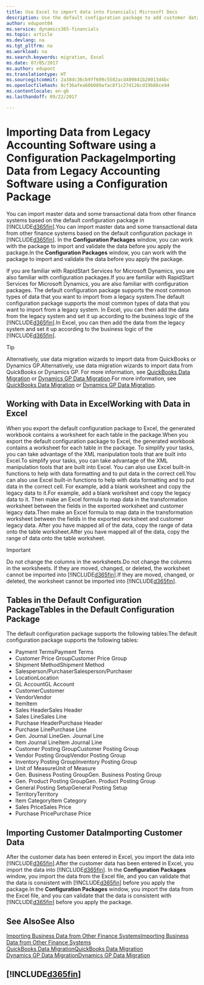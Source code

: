 ```yaml
---
title: Use Excel to import data into Financials| Microsoft Docs
description: Use the default configuration package to add customer data in Excel and import the data back into Dynamics 365 for Financials.
author: edupont04
ms.service: dynamics365-financials
ms.topic: article
ms.devlang: na
ms.tgt_pltfrm: na
ms.workload: na
ms.search.keywords: migration, Excel
ms.date: 07/05/2017
ms.author: edupont
ms.translationtype: HT
ms.sourcegitcommit: 2a38dc36cb9ff609c5582acd489841b20013d4bc
ms.openlocfilehash: 8cf36afea60b089afac8f1c27d126cd19b88ce94
ms.contentlocale: en-gb
ms.lasthandoff: 09/22/2017

---
```

# <a name="importing-data-from-legacy-accounting-software-using-a-configuration-package"></a><span data-ttu-id="bad78-103">Importing Data from Legacy Accounting Software using a Configuration Package</span><span class="sxs-lookup"><span data-stu-id="bad78-103">Importing Data from Legacy Accounting Software using a Configuration Package</span></span>
<span data-ttu-id="bad78-104">You can import master data and some transactional data from other finance systems based on the default configuration package in [!INCLUDE[d365fin](includes/d365fin_md.md)].</span><span class="sxs-lookup"><span data-stu-id="bad78-104">You can import master data and some transactional data from other finance systems based on the default configuration package in [!INCLUDE[d365fin](includes/d365fin_md.md)].</span></span> <span data-ttu-id="bad78-105">In the **Configuration Packages** window, you can work with the package to import and validate the data before you apply the package.</span><span class="sxs-lookup"><span data-stu-id="bad78-105">In the **Configuration Packages** window, you can work with the package to import and validate the data before you apply the package.</span></span>  

<span data-ttu-id="bad78-106">If you are familiar with RapidStart Services for Microsoft Dynamics, you are also familiar with configuration packages.</span><span class="sxs-lookup"><span data-stu-id="bad78-106">If you are familiar with RapidStart Services for Microsoft Dynamics, you are also familiar with configuration packages.</span></span> <span data-ttu-id="bad78-107">The default configuration package supports the most common types of data that you want to import from a legacy system.</span><span class="sxs-lookup"><span data-stu-id="bad78-107">The default configuration package supports the most common types of data that you want to import from a legacy system.</span></span> <span data-ttu-id="bad78-108">In Excel, you can then add the data from the legacy system and set it up according to the business logic of the [!INCLUDE[d365fin](includes/d365fin_md.md)].</span><span class="sxs-lookup"><span data-stu-id="bad78-108">In Excel, you can then add the data from the legacy system and set it up according to the business logic of the [!INCLUDE[d365fin](includes/d365fin_md.md)].</span></span>  

> [!TIP]  
>   <span data-ttu-id="bad78-109">Alternatively, use data migration wizards to import data from QuickBooks or Dynamics GP.</span><span class="sxs-lookup"><span data-stu-id="bad78-109">Alternatively, use data migration wizards to import data from QuickBooks or Dynamics GP.</span></span> <span data-ttu-id="bad78-110">For more information, see [QuickBooks Data Migration](ui-extensions-quickbooks-data-migration.md) or [Dynamics GP Data Migration](ui-extensions-dynamicsgp-data-migration.md).</span><span class="sxs-lookup"><span data-stu-id="bad78-110">For more information, see [QuickBooks Data Migration](ui-extensions-quickbooks-data-migration.md) or [Dynamics GP Data Migration](ui-extensions-dynamicsgp-data-migration.md).</span></span>  

## <a name="working-with-data-in-excel"></a><span data-ttu-id="bad78-111">Working with Data in Excel</span><span class="sxs-lookup"><span data-stu-id="bad78-111">Working with Data in Excel</span></span>
<span data-ttu-id="bad78-112">When you export the default configuration package to Excel, the generated workbook contains a worksheet for each table in the package.</span><span class="sxs-lookup"><span data-stu-id="bad78-112">When you export the default configuration package to Excel, the generated workbook contains a worksheet for each table in the package.</span></span> <span data-ttu-id="bad78-113">To simplify your tasks, you can take advantage of the XML manipulation tools that are built into Excel.</span><span class="sxs-lookup"><span data-stu-id="bad78-113">To simplify your tasks, you can take advantage of the XML manipulation tools that are built into Excel.</span></span> <span data-ttu-id="bad78-114">You can also use Excel built-in functions to help with data formatting and to put data in the correct cell.</span><span class="sxs-lookup"><span data-stu-id="bad78-114">You can also use Excel built-in functions to help with data formatting and to put data in the correct cell.</span></span> <span data-ttu-id="bad78-115">For example, add a blank worksheet and copy the legacy data to it.</span><span class="sxs-lookup"><span data-stu-id="bad78-115">For example, add a blank worksheet and copy the legacy data to it.</span></span> <span data-ttu-id="bad78-116">Then make an Excel formula to map data in the transformation worksheet between the fields in the exported worksheet and customer legacy data.</span><span class="sxs-lookup"><span data-stu-id="bad78-116">Then make an Excel formula to map data in the transformation worksheet between the fields in the exported worksheet and customer legacy data.</span></span> <span data-ttu-id="bad78-117">After you have mapped all of the data, copy the range of data onto the table worksheet.</span><span class="sxs-lookup"><span data-stu-id="bad78-117">After you have mapped all of the data, copy the range of data onto the table worksheet.</span></span>  

> [!IMPORTANT]  
>  <span data-ttu-id="bad78-118">Do not change the columns in the worksheets.</span><span class="sxs-lookup"><span data-stu-id="bad78-118">Do not change the columns in the worksheets.</span></span> <span data-ttu-id="bad78-119">If they are moved, changed, or deleted, the worksheet cannot be imported into [!INCLUDE[d365fin](includes/d365fin_md.md)].</span><span class="sxs-lookup"><span data-stu-id="bad78-119">If they are moved, changed, or deleted, the worksheet cannot be imported into [!INCLUDE[d365fin](includes/d365fin_md.md)].</span></span>

## <a name="tables-in-the-default-configuration-package"></a><span data-ttu-id="bad78-120">Tables in the Default Configuration Package</span><span class="sxs-lookup"><span data-stu-id="bad78-120">Tables in the Default Configuration Package</span></span>
<span data-ttu-id="bad78-121">The default configuration package supports the following tables:</span><span class="sxs-lookup"><span data-stu-id="bad78-121">The default configuration package supports the following tables:</span></span>

-   <span data-ttu-id="bad78-122">Payment Terms</span><span class="sxs-lookup"><span data-stu-id="bad78-122">Payment Terms</span></span>
-   <span data-ttu-id="bad78-123">Customer Price Group</span><span class="sxs-lookup"><span data-stu-id="bad78-123">Customer Price Group</span></span>
-   <span data-ttu-id="bad78-124">Shipment Method</span><span class="sxs-lookup"><span data-stu-id="bad78-124">Shipment Method</span></span>
-   <span data-ttu-id="bad78-125">Salesperson/Purchaser</span><span class="sxs-lookup"><span data-stu-id="bad78-125">Salesperson/Purchaser</span></span>
-   <span data-ttu-id="bad78-126">Location</span><span class="sxs-lookup"><span data-stu-id="bad78-126">Location</span></span>
-   <span data-ttu-id="bad78-127">GL Account</span><span class="sxs-lookup"><span data-stu-id="bad78-127">GL Account</span></span>
-   <span data-ttu-id="bad78-128">Customer</span><span class="sxs-lookup"><span data-stu-id="bad78-128">Customer</span></span>
-   <span data-ttu-id="bad78-129">Vendor</span><span class="sxs-lookup"><span data-stu-id="bad78-129">Vendor</span></span>
-   <span data-ttu-id="bad78-130">Item</span><span class="sxs-lookup"><span data-stu-id="bad78-130">Item</span></span>
-   <span data-ttu-id="bad78-131">Sales Header</span><span class="sxs-lookup"><span data-stu-id="bad78-131">Sales Header</span></span>
-   <span data-ttu-id="bad78-132">Sales Line</span><span class="sxs-lookup"><span data-stu-id="bad78-132">Sales Line</span></span>
-   <span data-ttu-id="bad78-133">Purchase Header</span><span class="sxs-lookup"><span data-stu-id="bad78-133">Purchase Header</span></span>
-   <span data-ttu-id="bad78-134">Purchase Line</span><span class="sxs-lookup"><span data-stu-id="bad78-134">Purchase Line</span></span>
-   <span data-ttu-id="bad78-135">Gen. Journal Line</span><span class="sxs-lookup"><span data-stu-id="bad78-135">Gen. Journal Line</span></span>
-   <span data-ttu-id="bad78-136">Item Journal Line</span><span class="sxs-lookup"><span data-stu-id="bad78-136">Item Journal Line</span></span>
-   <span data-ttu-id="bad78-137">Customer Posting Group</span><span class="sxs-lookup"><span data-stu-id="bad78-137">Customer Posting Group</span></span>
-   <span data-ttu-id="bad78-138">Vendor Posting Group</span><span class="sxs-lookup"><span data-stu-id="bad78-138">Vendor Posting Group</span></span>
-   <span data-ttu-id="bad78-139">Inventory Posting Group</span><span class="sxs-lookup"><span data-stu-id="bad78-139">Inventory Posting Group</span></span>
-   <span data-ttu-id="bad78-140">Unit of Measure</span><span class="sxs-lookup"><span data-stu-id="bad78-140">Unit of Measure</span></span>
-   <span data-ttu-id="bad78-141">Gen. Business Posting Group</span><span class="sxs-lookup"><span data-stu-id="bad78-141">Gen. Business Posting Group</span></span>
-   <span data-ttu-id="bad78-142">Gen. Product Posting Group</span><span class="sxs-lookup"><span data-stu-id="bad78-142">Gen. Product Posting Group</span></span>
-   <span data-ttu-id="bad78-143">General Posting Setup</span><span class="sxs-lookup"><span data-stu-id="bad78-143">General Posting Setup</span></span>
-   <span data-ttu-id="bad78-144">Territory</span><span class="sxs-lookup"><span data-stu-id="bad78-144">Territory</span></span>
-   <span data-ttu-id="bad78-145">Item Category</span><span class="sxs-lookup"><span data-stu-id="bad78-145">Item Category</span></span>
-   <span data-ttu-id="bad78-146">Sales Price</span><span class="sxs-lookup"><span data-stu-id="bad78-146">Sales Price</span></span>
-   <span data-ttu-id="bad78-147">Purchase Price</span><span class="sxs-lookup"><span data-stu-id="bad78-147">Purchase Price</span></span>

## <a name="importing-customer-data"></a><span data-ttu-id="bad78-148">Importing Customer Data</span><span class="sxs-lookup"><span data-stu-id="bad78-148">Importing Customer Data</span></span>
<span data-ttu-id="bad78-149">After the customer data has been entered in Excel, you import the data into [!INCLUDE[d365fin](includes/d365fin_md.md)].</span><span class="sxs-lookup"><span data-stu-id="bad78-149">After the customer data has been entered in Excel, you import the data into [!INCLUDE[d365fin](includes/d365fin_md.md)].</span></span> <span data-ttu-id="bad78-150">In the **Configuration Packages** window, you import the data from the Excel file, and you can validate that the data is consistent with [!INCLUDE[d365fin](includes/d365fin_md.md)] before you apply the package.</span><span class="sxs-lookup"><span data-stu-id="bad78-150">In the **Configuration Packages** window, you import the data from the Excel file, and you can validate that the data is consistent with [!INCLUDE[d365fin](includes/d365fin_md.md)] before you apply the package.</span></span>

## <a name="see-also"></a><span data-ttu-id="bad78-151">See Also</span><span class="sxs-lookup"><span data-stu-id="bad78-151">See Also</span></span>
[<span data-ttu-id="bad78-152">Importing Business Data from Other Finance Systems</span><span class="sxs-lookup"><span data-stu-id="bad78-152">Importing Business Data from Other Finance Systems</span></span>](upload-data.md)  
[<span data-ttu-id="bad78-153">QuickBooks Data Migration</span><span class="sxs-lookup"><span data-stu-id="bad78-153">QuickBooks Data Migration</span></span>](ui-extensions-quickbooks-data-migration.md)  
[<span data-ttu-id="bad78-154">Dynamics GP Data Migration</span><span class="sxs-lookup"><span data-stu-id="bad78-154">Dynamics GP Data Migration</span></span>](ui-extensions-dynamicsgp-data-migration.md)  

## [!INCLUDE[d365fin](includes/free_trial_md.md)]


